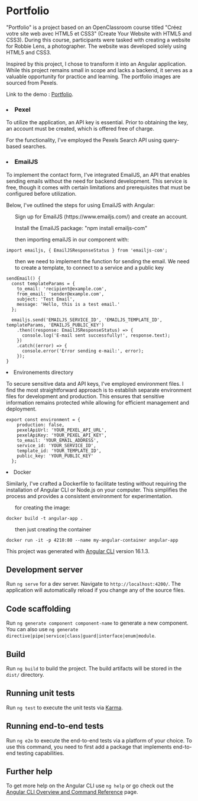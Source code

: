 <link rel="stylesheet" href="https://cdnjs.cloudflare.com/ajax/libs/font-awesome/5.15.3/css/all.min.css">

# Portfolio

"Portfolio" is a project based on an OpenClassroom course titled "Créez votre site web avec HTML5 et CSS3" (Create Your Website with HTML5 and CSS3). During this course, participants were tasked with creating a website for Robbie Lens, a photographer. The website was developed solely using HTML5 and CSS3.

Inspired by this project, I chose to transform it into an Angular application. While this project remains small in scope and lacks a backend, it serves as a valuable opportunity for practice and learning. The portfolio images are sourced from Pexels.

Link to the demo : [Portfolio](https://angular-projet-portfolio.vercel.app/).

### <li>Pexel</li>

To utilize the application, an API key is essential. Prior to obtaining the key, an account must be created, which is offered free of charge.

For the functionality, I've employed the Pexels Search API using query-based searches.

### <li>EmailJS</li>

To implement the contact form, I've integrated EmailJS, an API that enables sending emails without the need for backend development. This service is free, though it comes with certain limitations and prerequisites that must be configured before utilization.

Below, I've outlined the steps for using EmailJS with Angular:

<ol>Sign up for EmailJS (https://www.emailjs.com/) and create an account.</ol>
<ol>Install the EmailJS package: "npm install emailjs-com"
</ol>
<ol> then importing emailJS in our component with: 
</ol>

```
import emailjs, { EmailJSResponseStatus } from 'emailjs-com';
```

<ol>then we need to implement the function for sending the email. We need to create a template, to connect to a service and a public key</ol>

```
sendEmail() {
  const templateParams = {
    to_email: 'recipient@example.com',
    from_email: 'sender@example.com',
    subject: 'Test Email',
    message: 'Hello, this is a test email.'
  };

  emailjs.send('EMAILJS_SERVICE_ID', 'EMAILJS_TEMPLATE_ID', templateParams, 'EMAILJS_PUBLIC_KEY')
    .then((response: EmailJSResponseStatus) => {
      console.log('E-mail sent successfully!', response.text);
    })
    .catch((error) => {
      console.error('Error sending e-mail:', error);
    });
}
```

<li>Environements directory</li>

To secure sensitive data and API keys, I've employed environment files. I find the most straightforward approach is to establish separate environment files for development and production. This ensures that sensitive information remains protected while allowing for efficient management and deployment.

```
export const environment = {
    production: false,
    pexelApiUrl: 'YOUR_PEXEL_API_URL',
    pexelApiKey: 'YOUR_PEXEL_API_KEY',
    to_email: 'YOUR_EMAIL_ADDRESS',
    service_id: 'YOUR_SERVICE_ID',
    template_id: 'YOUR_TEMPLATE_ID',
    public_key: 'YOUR_PUBLIC_KEY'
  };
```

<li>Docker</li>

Similarly, I've crafted a Dockerfile to facilitate testing without requiring the installation of Angular CLI or Node.js on your computer. This simplifies the process and provides a consistent environment for experimentation.
<ol>for creating the image:</ol>

```
docker build -t angular-app .
```

<ol>then just creating the container</ol>

```
docker run -it -p 4210:80 --name my-angular-container angular-app
```

This project was generated with [Angular CLI](https://github.com/angular/angular-cli) version 16.1.3.

## Development server

Run `ng serve` for a dev server. Navigate to `http://localhost:4200/`. The application will automatically reload if you change any of the source files.

## Code scaffolding

Run `ng generate component component-name` to generate a new component. You can also use `ng generate directive|pipe|service|class|guard|interface|enum|module`.

## Build

Run `ng build` to build the project. The build artifacts will be stored in the `dist/` directory.

## Running unit tests

Run `ng test` to execute the unit tests via [Karma](https://karma-runner.github.io).

## Running end-to-end tests

Run `ng e2e` to execute the end-to-end tests via a platform of your choice. To use this command, you need to first add a package that implements end-to-end testing capabilities.

## Further help

To get more help on the Angular CLI use `ng help` or go check out the [Angular CLI Overview and Command Reference](https://angular.io/cli) page.

